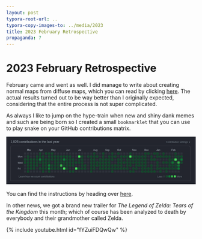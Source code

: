 ```yaml
---
layout: post
typora-root-url: ..
typora-copy-images-to: ../media/2023
title: 2023 February Retrospective
propaganda: 7
---
```


2023 February Retrospective
=========================

February came and went as well. I did manage to write about creating normal maps from diffuse maps, which you can read by clicking [here][creating-normal-maps]. The actual results turned out to be way better than I originally expected, considering that the entire process is not super complicated.

As always I like to jump on the hype-train when new and shiny dank memes and such are being born so I created a small `bookmarklet` that you can use to play snake on your GitHub contributions matrix.

![snake](/media/2023/snake.gif)

You can find the instructions by heading over [here][githubsnake].

In other news, we got a brand new trailer for *The Legend of Zelda: Tears of the Kingdom* this month; which of course has been analyzed to death by everybody and their grandmother called Zelda.

{% include youtube.html id="fYZuiFDQwQw" %}

[creating-normal-maps]: /2023/02/07/creating-normal-maps/
[githubsnake]: https://github.com/icebreaker
